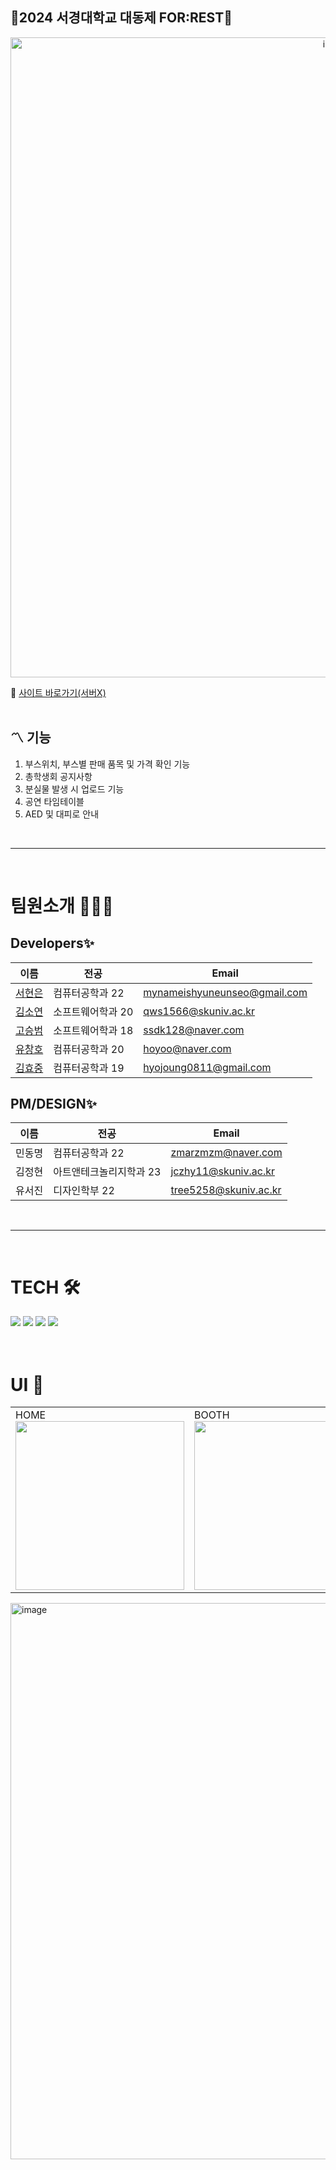 ## 🌲2024 서경대학교 대동제 FOR:REST🌲


<div align="center">
<img alt="image" width="1024"  src="https://github.com/LikeLion-SKU/12th-SKUNIV-Festival-Front/assets/126397025/ccbf0cfb-1063-45d0-bf07-395ce0d5ab85">
</div>
    

🔗 [사이트 바로가기(서버X)](https://2024skufestival.site/) <br/>
<br/>

## 〽️ 기능

1. 부스위치, 부스별 판매 품목 및 가격 확인 기능
2. 총학생회 공지사항
3. 분실물 발생 시 업로드 기능
4. 공연 타임테이블
5. AED 및 대피로 안내
   
<br>
<hr>
<br>

# 팀원소개 🙋🏻‍♀️
## Developers✨

| 이름                                         | 전공           | Email                |
| -------------------------------------------- | --------------  | -------------------- |
| [서현은](https://github.com/hyuneu-n)       | 컴퓨터공학과 22  | mynameishyuneunseo@gmail.com |
| [김소연](https://github.com/kssosoy)  | 소프트웨어학과 20      | qws1566@skuniv.ac.kr |
| [고승범](https://github.com/seongbe) | 소프트웨어학과 18      | ssdk128@naver.com |
| [유창호](https://github.com/ChangHoYu) | 컴퓨터공학과 20      | hoyoo@naver.com |
| [김효중](https://github.com/hn7093) | 컴퓨터공학과 19      | hyojoung0811@gmail.com |

## PM/DESIGN✨
| 이름                                         | 전공           | Email                |
| -------------------------------------------- | --------------  | -------------------- |
| 민동명| 컴퓨터공학과 22  | zmarzmzm@naver.com |
| 김정현| 아트앤테크놀리지학과 23      | jczhy11@skuniv.ac.kr |
| 유서진| 디자인학부 22      | tree5258@skuniv.ac.kr |

<br>
<hr>
<br>

# TECH 🛠️
<div align=left>
    <img src="https://img.shields.io/badge/react-61DAFB?style=for-the-badge&logo=react&logoColor=black">
    <img src="https://img.shields.io/badge/spring-6DB33F?style=for-the-badge&logo=spring&logoColor=white"> 
    <img src="https://img.shields.io/badge/AWS-%23FF9900.svg?style=for-the-badge&logo=amazon-aws&logoColor=white">
    <img src="https://img.shields.io/badge/mysql-4479A1?style=for-the-badge&logo=mysql&logoColor=white"> 
</div>

<br>
<br>

# UI 🎨
<table>
  <tr>
    <td>
      HOME<br>
      <img src="https://github.com/LikeLion-SKU/12th-SKUNIV-Festival-Front/assets/126397025/66a24775-45d3-48fe-850d-5d5faea213cb" width="270">
    </td>
    <td>
      BOOTH<br>
      <img src="https://github.com/LikeLion-SKU/12th-SKUNIV-Festival-Front/assets/126397025/67415e6a-e4f4-4a7a-8d02-632f31ec35a3" width="270">
    </td>
    <td>
      AED&EVACUATION<br>
      <img src="https://github.com/LikeLion-SKU/12th-SKUNIV-Festival-Front/assets/126397025/c1b6f1fa-f722-44c2-ade4-f62871b0569f" width="270">
    </td>
  </tr>
</table>

<div align="left">
<img alt="image" width="890" src="https://github.com/LikeLion-SKU/12th-SKUNIV-Festival-Front/assets/126397025/175604b3-10ee-4242-92eb-84fd99c3f4b1">
</div>


